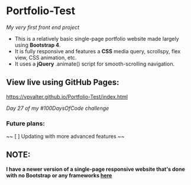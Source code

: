 # Portfolio-Test

_My very first front end project_

- This is a relatively basic single-page portfolio website made largely using **Bootstrap 4**.
- It is fully responsive and features a **CSS** media query, scrollspy, flex view, CSS animation, etc.
- It uses a **jQuery** .animate() script for smooth-scrolling navigation.

## View live using GitHub Pages:

https://vpvalter.github.io/Portfolio-Test/index.html

_Day 27 of my #100DaysOfCode challenge_

### Future plans:

~~ [ ] Updating with more advanced features ~~

## NOTE:

**I have a newer version of a single-page responsive website that's done with no Bootstrap or any frameworks [here](https://github.com/VPValter/Burger-House)**

